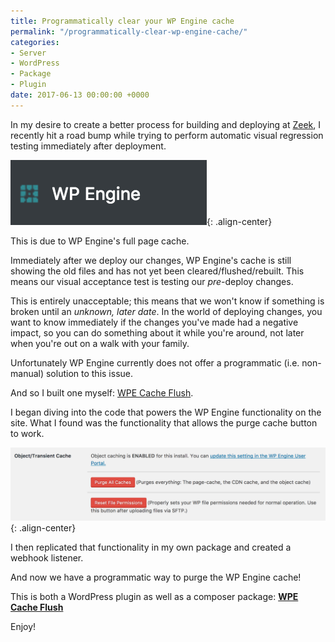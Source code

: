 ```yaml
---
title: Programmatically clear your WP Engine cache
permalink: "/programmatically-clear-wp-engine-cache/"
categories:
- Server
- WordPress
- Package
- Plugin
date: 2017-06-13 00:00:00 +0000
---
```

In my desire to create a better process for building and deploying at [Zeek](https://zeek.com "Zeek Interactive"), I recently hit a road bump while trying to perform automatic visual regression testing immediately after deployment.

![center-aligned-image](/images/wpengine.png){: .align-center}

This is due to WP Engine's full page cache.

Immediately after we deploy our changes, WP Engine's cache is still showing the old files and has not yet been cleared/flushed/rebuilt. This means our visual acceptance test is testing our <em>pre</em>-deploy changes.

This is entirely unacceptable; this means that we won't know if something is broken until an <em>unknown, later date</em>. In the world of deploying changes, you want to know immediately if the changes you've made had a negative impact, so you can do something about it while you're around, not later when you're out on a walk with your family.

Unfortunately WP Engine currently does not offer a programmatic (i.e. non-manual) solution to this issue.

And so I built one myself: <a href="https://github.com/a7/wpe-cache-flush/">WPE Cache Flush</a>.

I began diving into the code that powers the WP Engine functionality on the site. What I found was the functionality that allows the purge cache button to work.

![center-aligned-image](/images/wpe-purge-cache.png){: .align-center}

I then replicated that functionality in my own package and created a webhook listener.

And now we have a programmatic way to purge the WP Engine cache!

This is both a WordPress plugin as well as a composer package: <strong><a href="https://github.com/a7/wpe-cache-flush/">WPE Cache Flush</a></strong>

Enjoy!